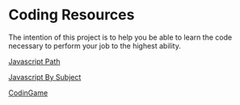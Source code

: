 # Coding Resources

The intention of this project is to help you be able to learn the code necessary to perform your job to the highest ability.

[Javascript Path](Javascript/javascript-path.md)

[Javascript By Subject](Javascript/javascript-by-Subject.md)

[CodinGame](Exercises/codingame.md)